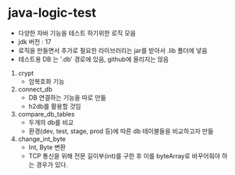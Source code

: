 # java-logic-test
- 다양한 자바 기능을 테스트 하기위한 로직 모음
- jdk 버전 : 17
- 로직을 만들면서 추가로 필요한 라이브러리는 jar를 받아서 .lib 폴더에 넣음 
- 테스트용 DB 는 '.db' 경로에 있음,  github에 올리지는 않음

1. crypt
   - 암복호화 기능
2. connect_db
   - DB 연결하는 기능을 따로 만듦
   - h2db를 활용할 것임 
3. compare_db_tables
   - 두개의 db를 비교
   - 환경(dev, test, stage, prod 등)에 따른 db 테이블들을 비교하고자 만듦
4. change_int_byte
   - Int, Byte 변환
   - TCP 통신을 위해 전문 길이부(int)를 구한 후 이를 byteArray로 바꾸어줘야 하는 경우가 있다.